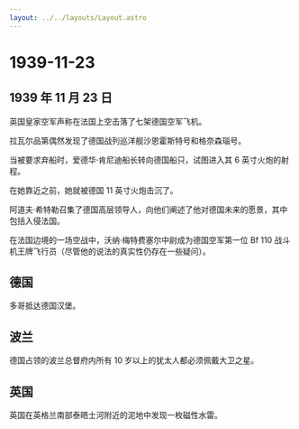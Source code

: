 ```yaml
---
layout: ../../layouts/Layout.astro
---
```


# 1939-11-23

## 1939 年 11 月 23 日

英国皇家空军声称在法国上空击落了七架德国空军飞机。

拉瓦尔品第偶然发现了德国战列巡洋舰沙恩霍斯特号和格奈森瑙号。

当被要求弃船时，爱德华·肯尼迪船长转向德国船只，试图进入其 6
英寸火炮的射程。

在她靠近之前，她就被德国 11 英寸火炮击沉了。

阿道夫·希特勒召集了德国高层领导人，向他们阐述了他对德国未来的愿景，其中包括入侵法国。

在法国边境的一场空战中，沃纳·梅特费塞尔中尉成为德国空军第一位 Bf 110
战斗机王牌飞行员（尽管他的说法的真实性仍存在一些疑问）。

## 德国

多哥抵达德国汉堡。

## 波兰

德国占领的波兰总督府内所有 10 岁以上的犹太人都必须佩戴大卫之星。

## 英国

英国在英格兰南部泰晤士河附近的泥地中发现一枚磁性水雷。